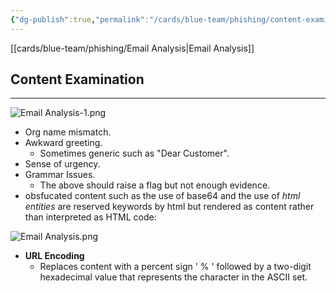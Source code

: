 ```yaml
---
{"dg-publish":true,"permalink":"/cards/blue-team/phishing/content-examination/"}
---
```


[[cards/blue-team/phishing/Email Analysis\|Email Analysis]]
## Content Examination
---
![Email Analysis-1.png](/img/user/cards/blue-team/phishing/images/Email%20Analysis-1.png)
- Org name mismatch. 
- Awkward greeting.
	- Sometimes generic such as "Dear Customer".
- Sense of urgency.
- Grammar Issues. 
	- The above should raise a flag but not enough evidence.
- obsfucated content such as the use of base64 and the use of _html entities_ are reserved keywords by html but rendered as content rather than interpreted as HTML code:

![Email Analysis.png](/img/user/cards/blue-team/phishing/images/Email%20Analysis.png)
- **URL Encoding**
	- Replaces content with a percent sign ' % ' followed by a two-digit hexadecimal value that represents the character in the ASCII set.